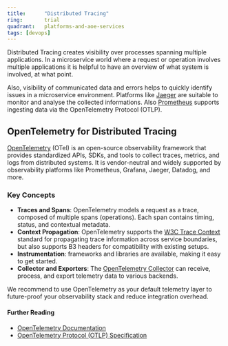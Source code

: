 ```yaml
---
title:      "Distributed Tracing"
ring:       trial
quadrant:   platforms-and-aoe-services
tags: [devops]
---
```


Distributed Tracing creates visibility over processes spanning multiple applications.
In a microservice world where a request or operation involves multiple applications it is helpful to have an overview of what system is involved, at what point.

Also, visibility of communicated data and errors helps to quickly identify issues in a microservice environment.
Platforms like  [Jaeger](/platforms-and-aoe-services/jaeger/)  are suitable to monitor and analyse the collected informations. Also [Prometheus](/platforms-and-aoe-services/prometheus/) supports ingesting data via the OpenTelemetry Protocol (OTLP).

## OpenTelemetry for Distributed Tracing

[OpenTelemetry](https://opentelemetry.io/) (OTel) is an open-source observability framework that provides standardized APIs, SDKs, and tools to collect traces, metrics, and logs from distributed systems. It is vendor-neutral and widely supported by observability platforms like Prometheus, Grafana, Jaeger, Datadog, and more.

### Key Concepts
- **Traces and Spans**: OpenTelemetry models a request as a trace, composed of multiple spans (operations). Each span contains timing, status, and contextual metadata.
- **Context Propagation**: OpenTelemetry supports the [W3C Trace Context](https://www.w3.org/TR/trace-context/) standard for propagating trace information across service boundaries, but also supports B3 headers for compatibility with existing setups.
- **Instrumentation**: frameworks and libraries are available, making it easy to get started.
- **Collector and Exporters**: The [OpenTelemetry Collector](https://opentelemetry.io/docs/collector/) can receive, process, and export telemetry data to various backends.

We recommend to use OpenTelemetry as your default telemetry layer to future-proof your observability stack and reduce integration overhead.

#### Further Reading
- [OpenTelemetry Documentation](https://opentelemetry.io/docs/)
- [OpenTelemetry Protocol (OTLP) Specification](https://opentelemetry.io/docs/specs/otlp/)
